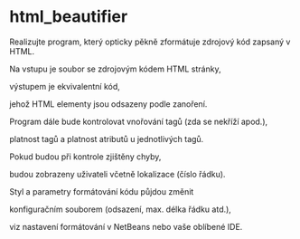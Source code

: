 # html_beautifier

Realizujte program, který opticky pěkně zformátuje zdrojový kód zapsaný v HTML.

Na vstupu je soubor se zdrojovým kódem HTML stránky,

výstupem je ekvivalentní kód,

jehož HTML elementy jsou odsazeny podle zanoření.


Program dále bude kontrolovat vnořování tagů (zda se nekříží apod.),

platnost tagů a platnost atributů u jednotlivých tagů.

Pokud budou při kontrole zjištěny chyby,

budou zobrazeny uživateli včetně lokalizace (číslo řádku).


Styl a parametry formátování kódu půjdou změnit

konfiguračním souborem (odsazení, max. délka řádku atd.),

viz nastavení formátování v NetBeans nebo vaše oblíbené IDE.

